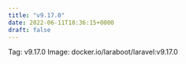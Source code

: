 ```yaml
---
title: "v9.17.0"
date: 2022-06-11T18:36:15+0000
draft: false
---
```


Tag: v9.17.0
Image: docker.io/laraboot/laravel:v9.17.0
